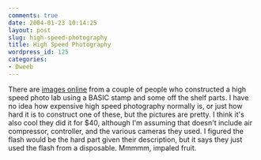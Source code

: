 ```yaml
---
comments: true
date: 2004-01-23 10:14:25
layout: post
slug: high-speed-photography
title: High Speed Photography
wordpress_id: 125
categories:
- Dweeb
---
```


There  are [images online](http://web.mit.edu/Damonv/Public/Doombolt/) from a couple of people who constructed a high speed photo lab using a BASIC stamp and some off the shelf parts. I have no idea how expensive high speed photography normally is, or just how hard it is to construct one of these, but the pictures are pretty. I think it's also cool they did it for $40, although I'm assuming that doesn't include air compressor, controller, and the various cameras they used. I figured the flash would be the hard part given their description, but it says they just used the flash from a disposable. Mmmmm, impaled fruit.
